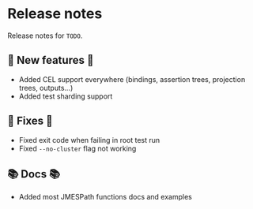 # Release notes

Release notes for `TODO`.

<!--
## ‼️ Breaking changes ‼️

## ✨ UI changes ✨

## ⭐ Examples ⭐

## ⛵ Tutorials ⛵

## 🎸 Misc 🎸
-->

## 💫 New features 💫

- Added CEL support everywhere (bindings, assertion trees, projection trees, outputs...)
- Added test sharding support

## 🔧 Fixes 🔧

- Fixed exit code when failing in root test run
- Fixed `--no-cluster` flag not working

## 📚 Docs 📚

- Added most JMESPath functions docs and examples
